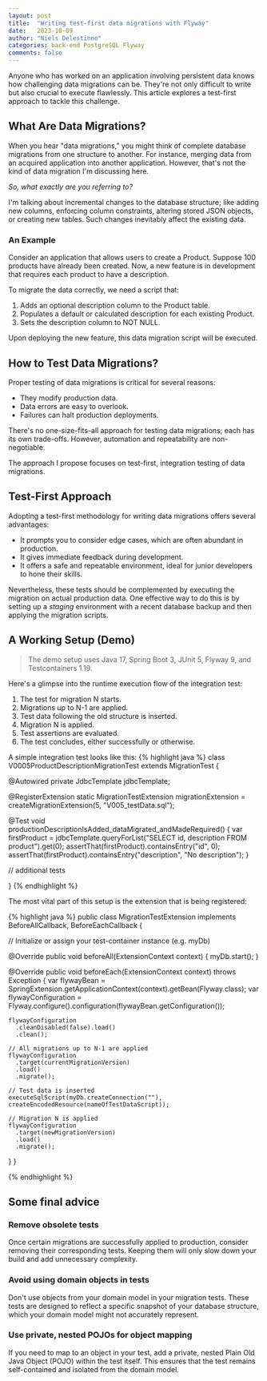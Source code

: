 ```yaml
---
layout: post
title:  "Writing test-first data migrations with Flyway"
date:   2023-10-09
author: "Niels Delestinne"
categories: back-end PostgreSQL Flyway
comments: false
---
```


Anyone who has worked on an application involving persistent data knows how challenging data migrations can be. They're not only difficult to write but also crucial to execute flawlessly. This article explores a test-first approach to tackle this challenge.

<!--more-->

## What Are Data Migrations?
When you hear "data migrations," you might think of complete database migrations from one structure to another. For instance, merging data from an acquired application into another application. However, that's not the kind of data migration I'm discussing here.

*So, what exactly are you referring to?*

I'm talking about incremental changes to the database structure; like adding new columns, enforcing column constraints, altering stored JSON objects, or creating new tables. Such changes inevitably affect the existing data.

### An Example
Consider an application that allows users to create a Product. Suppose 100 products have already been created. Now, a new feature is in development that requires each product to have a description.

To migrate the data correctly, we need a script that:

1. Adds an optional description column to the Product table.
2. Populates a default or calculated description for each existing Product.
3. Sets the description column to NOT NULL.

Upon deploying the new feature, this data migration script will be executed.

## How to Test Data Migrations?
Proper testing of data migrations is critical for several reasons:
- They modify production data.
- Data errors are easy to overlook.
- Failures can halt production deployments.

There's no one-size-fits-all approach for testing data migrations; each has its own trade-offs. However, automation and repeatability are non-negotiable.

The approach I propose focuses on test-first, integration testing of data migrations.

## Test-First Approach
Adopting a test-first methodology for writing data migrations offers several advantages:
- It prompts you to consider edge cases, which are often abundant in production.
- It gives immediate feedback during development.
- It offers a safe and repeatable environment, ideal for junior developers to hone their skills.

Nevertheless, these tests should be complemented by executing the migration on actual production data. One effective way to do this is by setting up a *staging* environment with a recent database backup and then applying the migration scripts.

## A Working Setup (Demo)
> The demo setup uses Java 17, Spring Boot 3, JUnit 5, Flyway 9, and Testcontainers 1.19.

Here's a glimpse into the runtime execution flow of the integration test:

1. The test for migration N starts.
2. Migrations up to N-1 are applied.
3. Test data following the old structure is inserted.
4. Migration N is applied.
5. Test assertions are evaluated.
6. The test concludes, either successfully or otherwise.

A simple integration test looks like this:
{% highlight java %}
class V0005ProductDescriptionMigrationTest extends MigrationTest {

  @Autowired
  private JdbcTemplate jdbcTemplate;

  @RegisterExtension
  static MigrationTestExtension migrationExtension =
    createMigrationExtension(5, "V005_testData.sql");

  @Test
  void productionDescriptionIsAdded_dataMigrated_andMadeRequired() {
    var firstProduct = jdbcTemplate.queryForList("SELECT id, description FROM product").get(0);
    assertThat(firstProduct).containsEntry("id", 0);
    assertThat(firstProduct).containsEntry("description", "No description");
  }

  // additional tests

}
{% endhighlight %}

The most vital part of this setup is the extension that is being registered:

{% highlight java %}
public class MigrationTestExtension implements BeforeAllCallback, BeforeEachCallback {

  // Initialize or assign your test-container instance (e.g. myDb)

  @Override
  public void beforeAll(ExtensionContext context) {
      myDb.start();
  }

  @Override
  public void beforeEach(ExtensionContext context) throws Exception {
  var flywayBean = SpringExtension.getApplicationContext(context).getBean(Flyway.class);
  var flywayConfiguration = Flyway.configure().configuration(flywayBean.getConfiguration());

    flywayConfiguration
      .cleanDisabled(false).load()
      .clean();

    // All migrations up to N-1 are applied
    flywayConfiguration
      .target(currentMigrationVersion)
      .load()
      .migrate();

    // Test data is inserted
    executeSqlScript(myDb.createConnection(""), createEncodedResource(nameOfTestDataScript));

    // Migration N is applied
    flywayConfiguration
      .target(newMigrationVersion)
      .load()
      .migrate();
  }
}

{% endhighlight %}

## Some final advice
### Remove obsolete tests
Once certain migrations are successfully applied to production, consider removing their corresponding tests. Keeping them will only slow down your build and add unnecessary complexity.

### Avoid using domain objects in tests
Don't use objects from your domain model in your migration tests. These tests are designed to reflect a specific snapshot of your database structure, which your domain model might not accurately represent.

### Use private, nested POJOs for object mapping
If you need to map to an object in your test, add a private, nested Plain Old Java Object (POJO) within the test itself. This ensures that the test remains self-contained and isolated from the domain model.